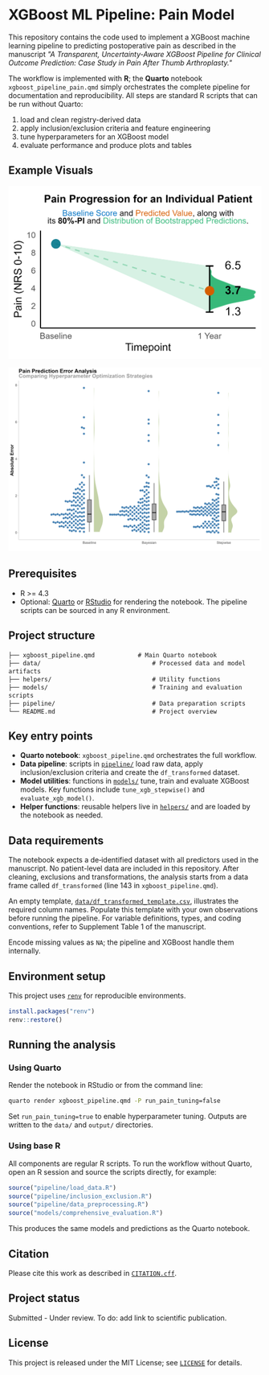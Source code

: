 # XGBoost ML Pipeline: Pain Model

This repository contains the code used to implement a XGBoost machine learning pipeline to predicting postoperative pain as described in the manuscript *"A Transparent, Uncertainty-Aware XGBoost Pipeline for Clinical Outcome Prediction: Case Study in Pain After Thumb Arthroplasty."*

The workflow is implemented with **R**; the **Quarto** notebook `xgboost_pipeline_pain.qmd` simply orchestrates the complete pipeline for documentation and reproducibility. All steps are standard R scripts that can be run without Quarto:

1.  load and clean registry-derived data
2.  apply inclusion/exclusion criteria and feature engineering
3.  tune hyperparameters for an XGBoost model
4.  evaluate performance and produce plots and tables

## Example Visuals

![`output/readme_image.png`](output/readme_image.png)

![`output/three_way_pain_error_rainfall.png`](output/three_way_pain_error_rainfall.png)

## Prerequisites

-   R \>= 4.3
-   Optional: [Quarto](https://quarto.org/docs/get-started/) or [RStudio](https://posit.co/download/rstudio/) for rendering the notebook. The pipeline scripts can be sourced in any R environment.

## Project structure

```         
├── xgboost_pipeline.qmd          	# Main Quarto notebook
├── data/                               # Processed data and model artifacts
├── helpers/                            # Utility functions
├── models/                             # Training and evaluation scripts
├── pipeline/                           # Data preparation scripts
└── README.md                           # Project overview
```

## Key entry points

-   **Quarto notebook**: `xgboost_pipeline.qmd` orchestrates the full workflow.
-   **Data pipeline**: scripts in [`pipeline/`](pipeline) load raw data, apply inclusion/exclusion criteria and create the `df_transformed` dataset.
-   **Model utilities**: functions in [`models/`](models) tune, train and evaluate XGBoost models. Key functions include `tune_xgb_stepwise()` and `evaluate_xgb_model()`.
-   **Helper functions**: reusable helpers live in [`helpers/`](helpers) and are loaded by the notebook as needed.

## Data requirements

The notebook expects a de‑identified dataset with all predictors used in the manuscript. No patient-level data are included in this repository. After cleaning, exclusions and transformations, the analysis starts from a data frame called `df_transformed` (line 143 in `xgboost_pipeline.qmd`).

An empty template, [`data/df_transformed_template.csv`](data/df_transformed_template.csv), illustrates the required column names. Populate this template with your own observations before running the pipeline. For variable definitions, types, and coding conventions, refer to Supplement Table 1 of the manuscript.

Encode missing values as `NA`; the pipeline and XGBoost handle them internally.

## Environment setup

This project uses [`renv`](https://rstudio.github.io/renv/) for reproducible environments.

``` r
install.packages("renv")
renv::restore()
```

## Running the analysis

### Using Quarto
Render the notebook in RStudio or from the command line:

``` bash
quarto render xgboost_pipeline.qmd -P run_pain_tuning=false
```

Set `run_pain_tuning=true` to enable hyperparameter tuning. Outputs are written to the `data/` and `output/` directories.

### Using base R

All components are regular R scripts. To run the workflow without Quarto, open an R session and source the scripts directly, for example:

``` r
source("pipeline/load_data.R")
source("pipeline/inclusion_exclusion.R")
source("pipeline/data_preprocessing.R")
source("models/comprehensive_evaluation.R")
```

This produces the same models and predictions as the Quarto notebook.

## Citation

Please cite this work as described in [`CITATION.cff`](./CITATION.cff).

## Project status

Submitted - Under review. To do: add link to scientific publication.

## License

This project is released under the MIT License; see [`LICENSE`](LICENSE) for details.
